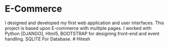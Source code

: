 # E-Commerce
I designed and developed my first web application and user interfaces. This project is based upon E-commerce with multiple pages. I worked with Python [DJANGO], Html5, BOOTSTRAP for designing front-end and event handling. SQLITE For Database.
#   H i t e s h  
 